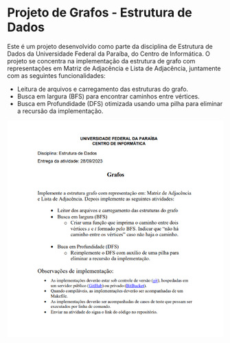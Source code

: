 # Projeto de Grafos - Estrutura de Dados

Este é um projeto desenvolvido como parte da disciplina de Estrutura de Dados da Universidade Federal da Paraíba, do Centro de Informática.
O projeto se concentra na implementação da estrutura de grafo com representações em Matriz de Adjacência e Lista de Adjacência, juntamente com as seguintes funcionalidades:

- Leitura de arquivos e carregamento das estruturas do grafo.
- Busca em largura (BFS) para encontrar caminhos entre vértices.
- Busca em Profundidade (DFS) otimizada usando uma pilha para eliminar a recursão da implementação.

![cap](atividade_grafo.png)